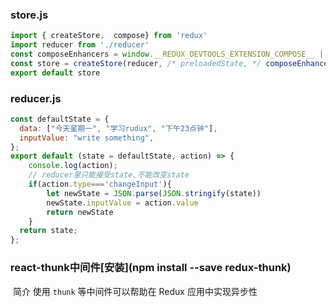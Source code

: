 ### store.js

```javascript
import { createStore,  compose} from 'redux'
import reducer from './reducer'
const composeEnhancers = window.__REDUX_DEVTOOLS_EXTENSION_COMPOSE__ || compose;
const store = createStore(reducer, /* preloadedState, */ composeEnhancers())
export default store
```

### reducer.js

```javascript
const defaultState = {
  data: ["今天星期一", "学习rudux", "下午23点钟"],
  inputValue: "write something",
};
export default (state = defaultState, action) => {
    console.log(action);
    // reducer里只能接受state,不能改变state
    if(action.type==='changeInput'){
        let newState = JSON.parse(JSON.stringify(state))
        newState.inputValue = action.value
        return newState
    }
  return state;
};

```

### react-thunk中间件[安装](npm install --save redux-thunk)

​	简介	使用 `thunk` 等中间件可以帮助在 Redux 应用中实现异步性